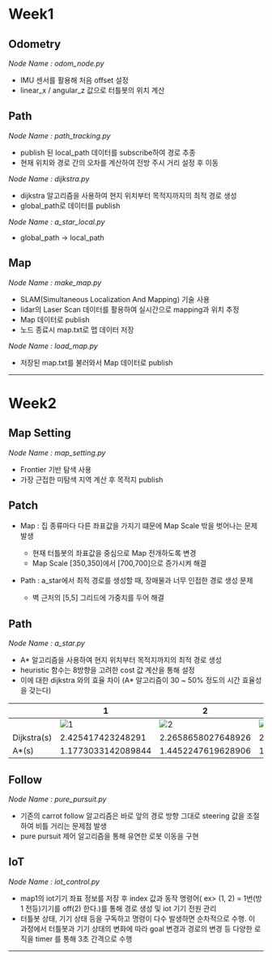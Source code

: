 # Week1

## Odometry

_Node Name : odom_node.py_

- IMU 센서를 활용해 처음 offset 설정
- linear_x / angular_z 값으로 터틀봇의 위치 계산

## Path

_Node Name : path_tracking.py_

- publish 된 local_path 데이터를 subscribe하여 경로 추종
- 현재 위치와 경로 간의 오차를 계산하여 전방 주시 거리 설정 후 이동

_Node Name : dijkstra.py_

- dijkstra 알고리즘을 사용하여 현지 위치부터 목적지까지의 최적 경로 생성
- global_path로 데이터를 publish

_Node Name : a_star_local.py_

- global_path &rarr; local_path

## Map

_Node Name : make_map.py_

- SLAM(Simultaneous Localization And Mapping) 기술 사용
- lidar의 Laser Scan 데이터를 활용하여 실시간으로 mapping과 위치 추정
- Map 데이터로 publish
- 노드 종료시 map.txt로 맵 데이터 저장

_Node Name : load_map.py_

- 저장된 map.txt를 불러와서 Map 데이터로 publish

---

# Week2

## Map Setting

_Node Name : map_setting.py_

- Frontier 기반 탐색 사용
- 가장 근접한 미탐색 지역 계산 후 목적지 publish

## Patch

- Map : 집 종류마다 다른 좌표값을 가지기 떄문에 Map Scale 밖을 벗어나는 문제 발생

  - 현재 터틀봇의 좌표값을 중심으로 Map 전개하도록 변경
  - Map Scale [350,350]에서 [700,700]으로 증가시켜 해결

- Path : a_star에서 최적 경로를 생성할 때, 장매물과 너무 인접한 경로 생성 문제

  - 벽 근처의 [5,5] 그리드에 가중치를 두어 해결

## Path

_Node Name : a_star.py_

- A* 알고리즘을 사용하여 현지 위치부터 목적지까지의 최적 경로 생성
- heuristic 함수는 8방향을 고려한 cost 값 계산을 통해 설정
- 이에 대한 dijkstra 와의 효율 차이 (A* 알고리즘이 30 ~ 50% 정도의 시간 효율성을 갖는다)

|            |        1         |        2         |        3         |        4         |         5        |         6        |
|------------|------------------|------------------|------------------|------------------|------------------|------------------|
|            |![1](https://lab.ssafy.com/s10-mobility-smarthome-sub2/S10P22A209/-/raw/da7d64e7641677ca47469144c8be156eeb19bedf/catkin_ws/src/test_209/test_209/image/image.png)|![2](https://lab.ssafy.com/s10-mobility-smarthome-sub2/S10P22A209/-/raw/da7d64e7641677ca47469144c8be156eeb19bedf/catkin_ws/src/test_209/test_209/image/image-2.png)|![3](https://lab.ssafy.com/s10-mobility-smarthome-sub2/S10P22A209/-/raw/da7d64e7641677ca47469144c8be156eeb19bedf/catkin_ws/src/test_209/test_209/image/image-4.png)|![4](https://lab.ssafy.com/s10-mobility-smarthome-sub2/S10P22A209/-/raw/da7d64e7641677ca47469144c8be156eeb19bedf/catkin_ws/src/test_209/test_209/image/image-6.png)|![5](https://lab.ssafy.com/s10-mobility-smarthome-sub2/S10P22A209/-/raw/da7d64e7641677ca47469144c8be156eeb19bedf/catkin_ws/src/test_209/test_209/image/image-8.png)|![6](https://lab.ssafy.com/s10-mobility-smarthome-sub2/S10P22A209/-/raw/da7d64e7641677ca47469144c8be156eeb19bedf/catkin_ws/src/test_209/test_209/image/image-10.png)|
| Dijkstra(s)   |2.425417423248291 |2.2658658027648926|2.507333755493164 |2.205069065093994 |2.4135243892669678|2.5657551288604736|
| A*(s)         |1.1773033142089844|1.4452247619628906|1.6590280532836914|1.3965215682983398|1.715087652206421 |1.5892083644866943|



## Follow

_Node Name : pure_pursuit.py_

- 기존의 carrot follow 알고리즘은 바로 앞의 경로 방향 그대로 steering 값을 조절하여 비틀 거리는 문제점 발생
- pure pursuit 제어 알고리즘을 통해 유연한 로봇 이동을 구현


## IoT

_Node Name : iot_control.py_

- map1의 iot기기 좌표 정보를 저장 후 index 값과 동작 명령어( ex> (1, 2) = 1번(방1 전등)기기를 off(2) 한다.)를 통해 경로 생성 및 iot 기기 전원 관리
- 터틀봇 상태, 기기 상태 등을 구독하고 명령이 다수 발생하면 순차적으로 수행. 이 과정에서 터틀봇과 기기 상태의 변화에 따라 goal 변경과 경로의 변경 등 다양한 로직을 timer 를 통해 3초 간격으로 수행

---
